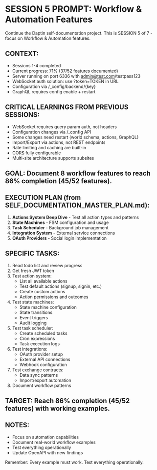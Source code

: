 # SESSION 5 PROMPT: Workflow & Automation Features

Continue the Daptin self-documentation project. This is SESSION 5 of 7 - focus on Workflow & Automation features.

## CONTEXT:
- Sessions 1-4 completed
- Current progress: 71% (37/52 features documented)
- Server running on port 6336 with admin@test.com/testpass123
- WebSocket auth solution: use ?token=TOKEN in URL
- Configuration via /_config/backend/{key}
- GraphQL requires config enable + restart

## CRITICAL LEARNINGS FROM PREVIOUS SESSIONS:
- WebSocket requires query param auth, not headers
- Configuration changes via /_config API
- Some changes need restart (world schema, actions, GraphQL)
- Import/Export via actions, not REST endpoints
- Rate limiting and caching are built-in
- CORS fully configurable
- Multi-site architecture supports subsites

## GOAL: Document 8 workflow features to reach 86% completion (45/52 features).

## EXECUTION PLAN (from SELF_DOCUMENTATION_MASTER_PLAN.md):
1. **Actions System Deep Dive** - Test all action types and patterns
2. **State Machines** - FSM configuration and usage
3. **Task Scheduler** - Background job management
4. **Integration System** - External service connections
5. **OAuth Providers** - Social login implementation

## SPECIFIC TASKS:
1. Read todo list and review progress
2. Get fresh JWT token
3. Test action system:
   - List all available actions
   - Test default actions (signup, signin, etc.)
   - Create custom actions
   - Action permissions and outcomes
4. Test state machines:
   - State machine configuration
   - State transitions
   - Event triggers
   - Audit logging
5. Test task scheduler:
   - Create scheduled tasks
   - Cron expressions
   - Task execution logs
6. Test integrations:
   - OAuth provider setup
   - External API connections
   - Webhook configuration
7. Test exchange contracts:
   - Data sync patterns
   - Import/export automation
8. Document workflow patterns

## TARGET: Reach 86% completion (45/52 features) with working examples.

## NOTES:
- Focus on automation capabilities
- Document real-world workflow examples
- Test everything operationally
- Update OpenAPI with new findings

Remember: Every example must work. Test everything operationally.
